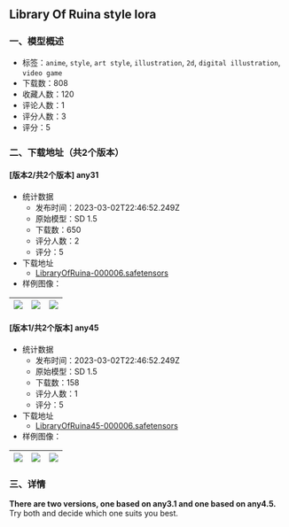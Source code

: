 ## Library Of Ruina style lora
### 一、模型概述

- 标签：`anime`, `style`, `art style`, `illustration`, `2d`, `digital illustration`, `video game`
- 下载数：808
- 收藏人数：120
- 评论人数：1
- 评分人数：3
- 评分：5

### 二、下载地址（共2个版本）

#### [版本2/共2个版本] any31

- 统计数据
  - 发布时间：2023-03-02T22:46:52.249Z
  - 原始模型：SD 1.5
  - 下载数：650
  - 评分人数：2
  - 评分：5
- 下载地址
  - [LibraryOfRuina-000006.safetensors](https://civitai.com/api/download/models/17681)
- 样例图像：

| <img src="https://image.civitai.com/xG1nkqKTMzGDvpLrqFT7WA/a6dd1629-43e1-4744-fd1f-475ce7145300/width=450/180696.jpeg" /> | <img src="https://image.civitai.com/xG1nkqKTMzGDvpLrqFT7WA/e5131dab-99a8-4390-ecda-b2952e644400/width=450/180695.jpeg" /> | <img src="https://image.civitai.com/xG1nkqKTMzGDvpLrqFT7WA/9597ad80-9bf4-4fc9-b5a2-67af442fec00/width=450/180694.jpeg" /> |
| ---- | ---- | ---- |

#### [版本1/共2个版本] any45

- 统计数据
  - 发布时间：2023-03-02T22:46:52.249Z
  - 原始模型：SD 1.5
  - 下载数：158
  - 评分人数：1
  - 评分：5
- 下载地址
  - [LibraryOfRuina45-000006.safetensors](https://civitai.com/api/download/models/17682)
- 样例图像：

| <img src="https://image.civitai.com/xG1nkqKTMzGDvpLrqFT7WA/2657e8fe-47d4-47ec-0a78-10e888b86e00/width=450/180699.jpeg" /> | <img src="https://image.civitai.com/xG1nkqKTMzGDvpLrqFT7WA/9c82c52d-634d-493b-e456-fdc73184ca00/width=450/180698.jpeg" /> | <img src="https://image.civitai.com/xG1nkqKTMzGDvpLrqFT7WA/6cf30fa0-86e4-4b21-b117-a6c3687c0200/width=450/180697.jpeg" /> |
| ---- | ---- | ---- |


### 三、详情
<p><strong>There are two versions, one based on any3.1 and one based on any4.5. </strong><br />Try both and decide which one suits you best.</p>